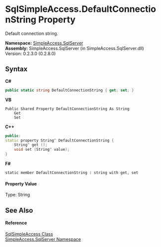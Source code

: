 # SqlSimpleAccess.DefaultConnectionString Property 
 

Default connection string.

**Namespace:**&nbsp;<a href="N_SimpleAccess_SqlServer">SimpleAccess.SqlServer</a><br />**Assembly:**&nbsp;SimpleAccess.SqlServer (in SimpleAccess.SqlServer.dll) Version: 0.2.3.0 (0.2.8.0)

## Syntax

**C#**<br />
``` C#
public static string DefaultConnectionString { get; set; }
```

**VB**<br />
``` VB
Public Shared Property DefaultConnectionString As String
	Get
	Set
```

**C++**<br />
``` C++
public:
static property String^ DefaultConnectionString {
	String^ get ();
	void set (String^ value);
}
```

**F#**<br />
``` F#
static member DefaultConnectionString : string with get, set

```


#### Property Value
Type: String

## See Also


#### Reference
<a href="T_SimpleAccess_SqlServer_SqlSimpleAccess">SqlSimpleAccess Class</a><br /><a href="N_SimpleAccess_SqlServer">SimpleAccess.SqlServer Namespace</a><br />